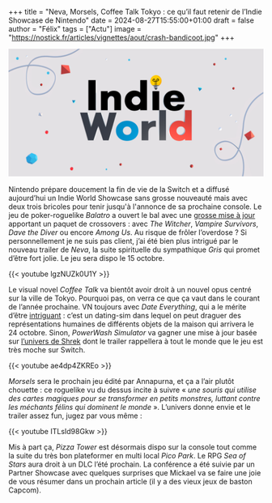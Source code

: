 +++
title = "Neva, Morsels, Coffee Talk Tokyo : ce qu’il faut retenir de l’Indie Showcase de Nintendo"
date = 2024-08-27T15:55:00+01:00
draft = false
author = "Félix"
tags = ["Actu"]
image = "https://nostick.fr/articles/vignettes/aout/crash-bandicoot.jpg"
+++

![Nintendo](nintendo.jpg "")

Nintendo prépare doucement la fin de vie de la Switch et a diffusé aujourd’hui un Indie World Showcase sans grosse nouveauté mais avec deux trois bricoles pour tenir jusqu'à l'annonce de sa prochaine console. Le jeu de poker-roguelike *Balatro* a ouvert le bal avec une [grosse mise à jour](https://www.youtube.com/watch?v=8188WZxHSkU) apportant un paquet de crossovers : avec *The Witcher*, *Vampire Survivors*, *Dave the Diver* ou encore *Among Us*. Au risque de frôler l’overdose ? Si personnellement je ne suis pas client, j’ai été bien plus intrigué par le nouveau trailer de *Neva*, la suite spirituelle du sympathique *Gris* qui promet d’être fort jolie. Le jeu sera dispo le 15 octobre.

{{< youtube lgzNUZk0U1Y >}}

Le visual novel *Coffee Talk* va bientôt avoir droit à un nouvel opus centré sur la ville de Tokyo. Pourquoi pas, on verra ce que ça vaut dans le courant de l’année prochaine. VN toujours avec *Date Everything*, qui a le mérite d’être [intriguant](https://www.youtube.com/watch?v=XPftknErjMA) : c’est un dating-sim dans lequel on peut draguer des représentations humaines de différents objets de la maison qui arrivera le 24 octobre. Sinon, *PowerWash Simulator* va gagner une mise à jour basée sur [l’univers de Shrek](https://www.youtube.com/watch?v=lud2EogYv2o) dont le trailer rappellera à tout le monde que le jeu est très moche sur Switch.

{{< youtube ae4dp4ZKREo >}}

*Morsels* sera le prochain jeu édité par Annapurna, et ça a l’air plutôt chouette : ce roguelike vu du dessus incite à suivre « *une souris qui utilise des cartes magiques pour se transformer en petits monstres, luttant contre les méchants félins qui dominent le monde* ». L’univers donne envie et le trailer assez fun, jugez par vous même :

{{< youtube ITLsId98Gkw >}}

Mis à part ça, *Pizza Tower* est désormais dispo sur la console tout comme la suite du très bon plateformer en multi local *Pico Park*. Le RPG *Sea of Stars* aura droit à un DLC l’été prochain. La conférence a été suivie par un Partner Showcase avec quelques surprises que Mickael va se faire une joie de vous résumer dans un prochain article (il y a des vieux jeux de baston Capcom).